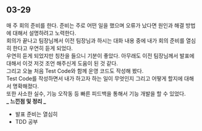 ## 03-29

매 주 회의 준비를 한다. 준비는 주로 어떤 일을 했으며 오류가 났다면 원인과 해결 방법에 대해서 설명하려고 노력한다.  
회의가 끝나고 팀장님께서 이전 팀장님과 하시는 대화 내용 중에 내가 회의 준비를 열심히 한다고 우연히 듣게 되었다.  
우연히 듣게 되었지만 칭찬을 들으니 기분이 좋았다. 아무래도 이전 팀장님께서 발표에 대해서 이것 저것 조언 해주신게 도움이 된 것 같다.  
그리고 오늘 처음 Test Code와 함께 운영 코드도 작성해 봤다.  
Test Code를 작성하면서 내가 하고자 하는 일이 무엇인지 그리고 어떻게 할지에 대해서 명확해졌다.  
또한 사소한 실수, 기능 오작동 등 빠른 피드백을 통해서 기능 개발을 할 수 있었다.  
**_ 느낀점 및 정리 _**

- 발표 준비는 열심히
- TDD 공부
